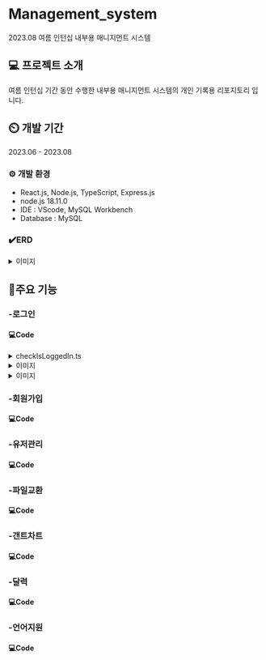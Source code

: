 # Management_system
2023.08 여름 인턴십 내부용 매니지먼트 시스템

## 💻 프로젝트 소개
여름 인턴십 기간 동안 수행한 내부용 매니지먼트 시스템의 개인 기록용 리포지토리 입니다.

## ⏲️ 개발 기간
2023.06 - 2023.08

### ⚙️ 개발 환경
<ul>
  <li>React.js, Node.js, TypeScript, Express.js</li>
  <li>node.js 18.11.0</li>
  <li>IDE : VScode, MySQL Workbench</li>
  <li>Database : MySQL</li>
</ul>

### ✔️ERD
<details>
<summary>이미지</summary>

![ERD](https://github.com/MinjoonHK/Management_system/assets/108560916/951ecf1d-37ce-489d-9fe7-cba417f3f132)
</details>

## 📌주요 기능
### -로그인
#### 💻Code

<details>
<summary>checkIsLoggedIn.ts </summary>
<summary>유저가 로그인 했는지 체크해주는 미들웨어</summary>

```
export function validationIsLogggedIn(
  req: Request | any,
  res: Response,
  next: NextFunction
) {
  const token = req.headers.authorization?.split(" ")[1];
  if (token) {
    try {
      const decoded = jwt.verify(
        token,
        config.get("jwt.passphase")!
      ) as DecodedToken;
      req.userId = decoded.ID;
      return next();
    } catch (err) {
      console.error(err);
    }
  }
  return next("UNAUTHORIZED ACTION");
}
```
</details>
<details>
<summary>이미지</summary>


</details>
<details>
<summary>이미지</summary>


</details>

### -회원가입
#### 💻Code


### -유저관리
#### 💻Code

### -파일교환
#### 💻Code

### -갠트차트
#### 💻Code

### -달력
#### 💻Code

### -언어지원
#### 💻Code





